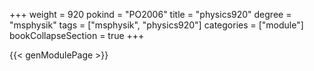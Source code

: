 +++
weight = 920
pokind = "PO2006"
title = "physics920"
degree = "msphysik"
tags = ["msphysik", "physics920"]
categories = ["module"]
bookCollapseSection = true
+++

{{< genModulePage >}}
